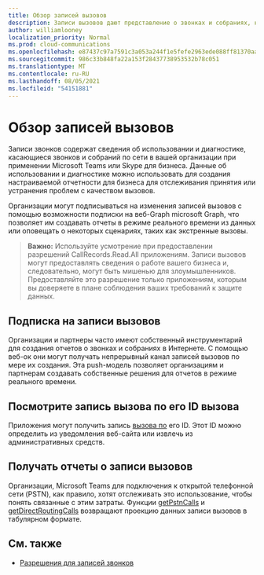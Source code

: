 ```yaml
---
title: Обзор записей вызовов
description: Записи вызовов дают представление о звонках и собраниях, которые происходят в вашей организации.
author: williamlooney
localization_priority: Normal
ms.prod: cloud-communications
ms.openlocfilehash: e87437c97a7591c3a053a244f1e5fefe2963ede088ff81370aa9cfadaaf42ef3
ms.sourcegitcommit: 986c33b848fa22a153f28437738953532b78c051
ms.translationtype: MT
ms.contentlocale: ru-RU
ms.lasthandoff: 08/05/2021
ms.locfileid: "54151881"
---
```

# <a name="call-records-overview"></a>Обзор записей вызовов

Записи звонков содержат сведения об использовании и диагностике, касающиеся звонков и собраний по сети в вашей организации при применении Microsoft Teams или Skype для бизнеса. Данные об использовании и диагностике можно использовать для создания настраиваемой отчетности для бизнеса для отслеживания принятия или устранения проблем с качеством вызовов.

Организации могут подписываться на изменения записей вызовов с помощью возможности подписки на веб-Graph microsoft Graph, что позволяет им создавать отчеты в режиме реального времени из данных или оповещать о некоторых сценариях, таких как экстренные вызовы. [](/graph/api/resources/webhooks?view=graph-rest-1.0)

> **Важно:** Используйте усмотрение при предоставлении разрешений CallRecords.Read.All приложениям. Записи вызовов могут предоставлять сведения о работе вашего бизнеса и, следовательно, могут быть мишенью для злоумышленников. Предоставляйте это разрешение только приложениям, которым вы доверяете в плане соблюдения ваших требований к защите данных.

## <a name="subscribe-to-call-records"></a>Подписка на записи вызовов

Организации и партнеры часто имеют собственный инструментарий для создания отчетов о звонках и собраниях в Интернете. С помощью веб-ок они могут получать непрерывный канал записей вызовов по мере их создания. Эта push-модель позволяет организациям и партнерам создавать собственные решения для отчетов в режиме реального времени.

## <a name="look-up-a-call-record-by-its-call-id"></a>Посмотрите запись вызова по его ID вызова

Приложения могут получить запись [вызова по](/graph/api/resources/callrecords-callrecord?view=graph-rest-1.0) его ID. Этот ID можно определить из уведомления веб-сайта или извлечь из административных средств.

## <a name="get-call-record-reports"></a>Получать отчеты о записи вызовов

Организации, Microsoft Teams для подключения к открытой телефонной сети (PSTN), как правило, хотят отслеживать это использование, чтобы понять связанные с этим затраты. Функции [getPstnCalls](/graph/api/callrecords-callrecord-getpstncalls?view=graph-rest-beta) и [getDirectRoutingCalls](/graph/api/callrecords-callrecord-getdirectroutingcalls?view=graph-rest-beta) [](/graph/api/resources/callrecords-callrecord?view=graph-rest-beta) возвращают проекцию данных записи вызовов в табулярном формате.

## <a name="see-also"></a>См. также

- [Разрешения для записей звонков](./permissions-reference.md#call-records-permissions)